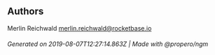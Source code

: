 ## Authors

Merlin Reichwald <merlin.reichwald@rocketbase.io>

###### Generated on 2019-08-07T12:27:14.863Z | Made with @propero/ngm